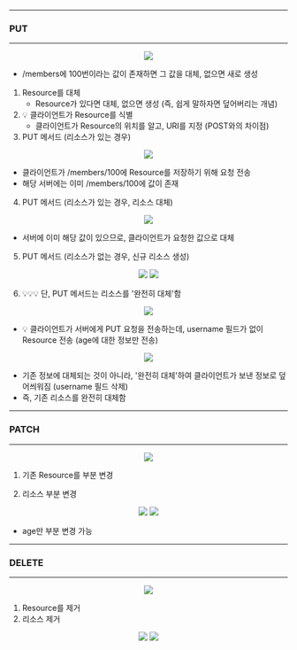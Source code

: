 -----
### PUT
-----
<div align="center">
<img src="https://github.com/sooyounghan/HTTP/assets/34672301/2002fd3c-b93a-489c-8dbd-26d6048c71c7">
</div>

  - /members에 100번이라는 값이 존재하면 그 값을 대체, 없으면 새로 생성

1. Resource를 대체
   - Resource가 있다면 대체, 없으면 생성 (즉, 쉽게 말하자면 덮어버리는 개념)
2. 💡 클라이언트가 Resource를 식별 
   - 클라이언트가 Resource의 위치를 알고, URI를 지정 (POST와의 차이점)
3. PUT 메서드 (리소스가 있는 경우)
<div align="center">
<img src="https://github.com/sooyounghan/HTTP/assets/34672301/4b03888d-b563-48cb-80c0-77b37ab4156e">
</div>

  - 클라이언트가 /members/100에 Resource를 저장하기 위해 요청 전송
  - 해당 서버에는 이미 /members/100에 값이 존재

4. PUT 메서드 (리소스가 있는 경우, 리소스 대체)
<div align="center">
<img src="https://github.com/sooyounghan/HTTP/assets/34672301/df717d92-86e7-4b87-aa60-32449422fc6e">
</div>

  - 서버에 이미 해당 값이 있으므로, 클라이언트가 요청한 값으로 대체

5. PUT 메서드 (리소스가 없는 경우, 신규 리소스 생성)
<div align="center">
<img src="https://github.com/sooyounghan/HTTP/assets/34672301/88c80702-940f-44c6-beed-b01ea0837e48">
<img src="https://github.com/sooyounghan/HTTP/assets/34672301/faed05b4-00ec-4efa-86ed-f435bb4e4813">  
</div>

6. 💡💡💡 단, PUT 메서드는 리소스를 '완전히 대체'함
<div align="center">
<img src="https://github.com/sooyounghan/HTTP/assets/34672301/3b92c078-5313-4c65-84ed-239d4f1e7268">
</div>

  - 💡 클라이언트가 서버에게 PUT 요청을 전송하는데, username 필드가 없이 Resource 전송 (age에 대한 정보만 전송)

<div align="center">
<img src="https://github.com/sooyounghan/HTTP/assets/34672301/6c6a6fff-e6be-4f19-9725-f17eefe67858">
</div>

  - 기존 정보에 대체되는 것이 아니라, '완전히 대체'하여 클라이언트가 보낸 정보로 덮어씌워짐 (username 필드 삭제)
  - 즉, 기존 리소스를 완전히 대체함

-----
### PATCH
-----
<div align="center">
<img src="https://github.com/sooyounghan/HTTP/assets/34672301/cc6b0406-2c7f-449b-a735-583a8ea2a116">
</div>

1. 기존 Resource를 부분 변경

2. 리소스 부분 변경
<div align="center">
<img src="https://github.com/sooyounghan/HTTP/assets/34672301/c6b156d8-2907-4dcd-ba1f-4feb3d970c52">
<img src="https://github.com/sooyounghan/HTTP/assets/34672301/8134d22e-fefd-4e55-a67d-ad9c0887b54b">
</div>

  - age만 부분 변경 가능

-----
### DELETE
-----
<div align="center">
<img src="https://github.com/sooyounghan/HTTP/assets/34672301/25c05b2d-e711-49df-bfea-0c5f83f1b9e3">
</div>

1. Resource를 제거
2. 리소스 제거
<div align="center">
<img src="https://github.com/sooyounghan/HTTP/assets/34672301/9c686f4a-b65a-41f6-b116-e8ccf032e412">
<img src="https://github.com/sooyounghan/HTTP/assets/34672301/3376e4e2-267a-4a9a-9149-105d494fdfd9">
</div>
